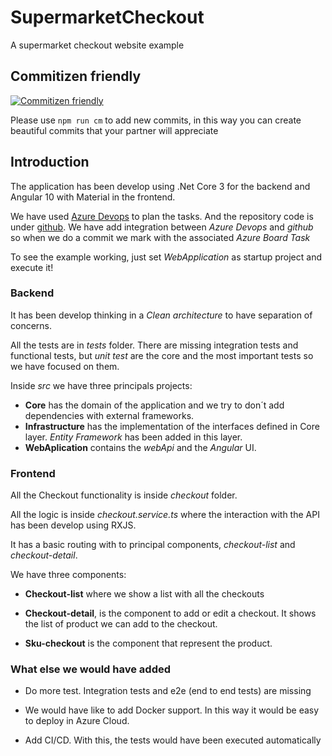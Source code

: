 # SupermarketCheckout

A supermarket checkout website example

## Commitizen friendly
[![Commitizen friendly](https://img.shields.io/badge/commitizen-friendly-brightgreen.svg)](http://commitizen.github.io/cz-cli/)

Please use `npm run cm` to add new commits, in this way you can create beautiful commits that your partner will appreciate

## Introduction

The application has been develop using .Net Core 3 for the backend and Angular 10 with Material in the frontend.

We have used [Azure Devops](https://dev.azure.com/littlepeterr/SupermarketCheckout) to plan the tasks.
And the repository code is under [github](https://github.com/PedroJesusRomeroOrtega/SupermarketCheckout). 
We have add integration between *Azure Devops* and *github* so when we do a commit we mark with the associated *Azure Board Task*

To see the example working, just set *WebApplication* as startup project and execute it!

### Backend

It has been develop thinking in a *Clean architecture* to have separation of concerns.

All the tests are in *tests* folder. There are missing integration tests and functional tests, but *unit test* are the core and the most important tests so we have focused on them.

Inside *src* we have three principals projects:

* **Core** has the domain of the application and we try to don´t add dependencies with external frameworks.
* **Infrastructure** has the implementation of the interfaces defined in Core layer.
  *Entity Framework* has been added in this layer.
* **WebAplication** contains the *webApi* and the *Angular* UI.

### Frontend

All the Checkout functionality is inside *checkout* folder.

All the logic is inside *checkout.service.ts* where the interaction with the API has been develop using RXJS.

It has a basic routing with to principal components, *checkout-list* and *checkout-detail*.

We have three components:

* **Checkout-list** where we show a list with all the checkouts
  
* **Checkout-detail**, is the component to add or edit a checkout. It shows the list of product we can add to the checkout.
  
* **Sku-checkout** is the component that represent the product.

### What else we would have added

* Do more test. Integration tests and e2e (end to end tests) are missing

* We would have like to add Docker support. 
  In this way it would be easy to deploy in Azure Cloud.

* Add CI/CD. With this, the tests would have been executed automatically